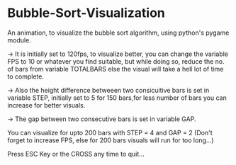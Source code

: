 # Bubble-Sort-Visualization

An animation, to visualize the bubble sort algorithm, using python's pygame module.

-> It is initially set to 120fps, to visualize better, you can change the variable FPS to 10 or whatever you find suitable, but while        doing so, reduce the no. of bars from variable TOTALBARS else the visual will take a hell lot of time to complete.
   
-> Also the height difference betweeen two consicuitive bars is set in variable STEP, initially set to 5 for 150 bars,for less number of 
   bars you can increase for better visuals.
   
-> The gap between two consecutive bars is set in variable GAP.

You can visualize for upto 200 bars with STEP = 4 and GAP = 2 (Don't forget to increase FPS, else for 200 bars visuals will run for too long...)

Press ESC Key or the CROSS any time to quit...

